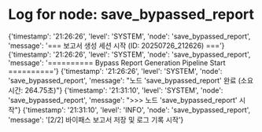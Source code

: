 # Log for node: save_bypassed_report

{'timestamp': '21:26:26', 'level': 'SYSTEM', 'node': 'save_bypassed_report', 'message': '=== 보고서 생성 세션 시작 (ID: 20250726_212626) ==='}
{'timestamp': '21:26:26', 'level': 'SYSTEM', 'node': 'save_bypassed_report', 'message': '========== Bypass Report Generation Pipeline Start =========='}
{'timestamp': '21:26:26', 'level': 'SYSTEM', 'node': 'save_bypassed_report', 'message': "노드 'save_bypassed_report' 완료 (소요시간: 264.75초)"}
{'timestamp': '21:31:10', 'level': 'SYSTEM', 'node': 'save_bypassed_report', 'message': ">>> 노드 'save_bypassed_report' 시작"}
{'timestamp': '21:31:10', 'level': 'INFO', 'node': 'save_bypassed_report', 'message': '[2/2] 바이패스 보고서 저장 및 로그 기록 시작'}